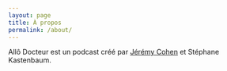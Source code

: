 ```yaml
---
layout: page
title: À propos
permalink: /about/
---
```


Allô Docteur est un podcast créé par [Jérémy Cohen](https://jeremy-e-cohen.jimdofree.com) et
Stéphane Kastenbaum.

